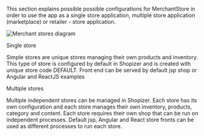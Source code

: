 This section explains possible possible configurations for MerchantStore in order to use the app as a single store application, multiple store application (marketplace) or retailer - store application.

![Merchant stores diagram](/documentation/static/img/documentation/rest/merchants-Single-Multiple.jpg "Single and multiple merchants")

Single store

Simple stores are unique stores managing their own products and inventory. This type of store is configured by default in Shopizer and is created with unique store code DEFAULT. Front end can be served by default jsp shop or Angular and ReactJS examples

Multiple stores

Multiple independent stores can be managed in Shopizer. Each store has its own configuration and each store manages their own inventory, products, category and content. Each store requires their own shop that can be run on independent processes. Default jsp, Angular and React store fronts can be used as different processes to run each store.
